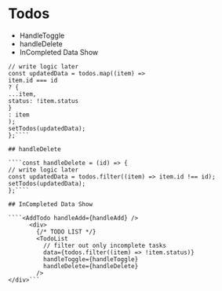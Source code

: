 # Todos

- HandleToggle
- handleDelete
- InCompleted Data Show

`````const handleToggle = (id) => {
// write logic later
const updatedData = todos.map((item) =>
item.id === id
? {
...item,
status: !item.status
}
: item
);
setTodos(updatedData);
};````

## handleDelete

````const handleDelete = (id) => {
// write logic later
const updatedData = todos.filter((item) => item.id !== id);
setTodos(updatedData);
};````

## InCompleted Data Show

````<AddTodo handleAdd={handleAdd} />
      <div>
        {/* TODO LIST */}
        <TodoList
          // filter out only incomplete tasks
          data={todos.filter((item) => !item.status)}
          handleToggle={handleToggle}
          handleDelete={handleDelete}
        />
</div>```
`````
